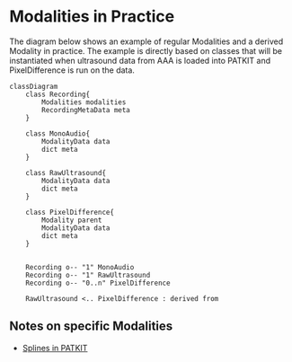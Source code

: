 # Modalities in Practice

The diagram below shows an example of regular Modalities and a derived Modality in practice. The example is directly based on classes that will be instantiated when ultrasound data from AAA is loaded into PATKIT and PixelDifference is run on the data.

```mermaid
classDiagram
    class Recording{
        Modalities modalities
        RecordingMetaData meta
    }

    class MonoAudio{
        ModalityData data
        dict meta
    }

    class RawUltrasound{
        ModalityData data
        dict meta
    }

    class PixelDifference{
        Modality parent
        ModalityData data
        dict meta
    }


    Recording o-- "1" MonoAudio
    Recording o-- "1" RawUltrasound
    Recording o-- "0..n" PixelDifference

    RawUltrasound <.. PixelDifference : derived from

```

## Notes on specific Modalities

- [Splines in PATKIT](Splines.markdown)
